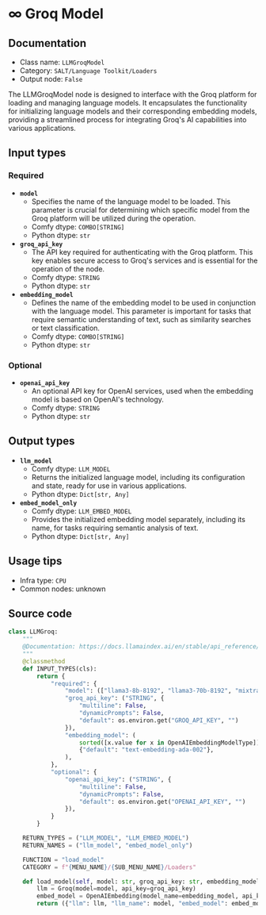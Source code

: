 # ∞ Groq Model
## Documentation
- Class name: `LLMGroqModel`
- Category: `SALT/Language Toolkit/Loaders`
- Output node: `False`

The LLMGroqModel node is designed to interface with the Groq platform for loading and managing language models. It encapsulates the functionality for initializing language models and their corresponding embedding models, providing a streamlined process for integrating Groq's AI capabilities into various applications.
## Input types
### Required
- **`model`**
    - Specifies the name of the language model to be loaded. This parameter is crucial for determining which specific model from the Groq platform will be utilized during the operation.
    - Comfy dtype: `COMBO[STRING]`
    - Python dtype: `str`
- **`groq_api_key`**
    - The API key required for authenticating with the Groq platform. This key enables secure access to Groq's services and is essential for the operation of the node.
    - Comfy dtype: `STRING`
    - Python dtype: `str`
- **`embedding_model`**
    - Defines the name of the embedding model to be used in conjunction with the language model. This parameter is important for tasks that require semantic understanding of text, such as similarity searches or text classification.
    - Comfy dtype: `COMBO[STRING]`
    - Python dtype: `str`
### Optional
- **`openai_api_key`**
    - An optional API key for OpenAI services, used when the embedding model is based on OpenAI's technology.
    - Comfy dtype: `STRING`
    - Python dtype: `str`
## Output types
- **`llm_model`**
    - Comfy dtype: `LLM_MODEL`
    - Returns the initialized language model, including its configuration and state, ready for use in various applications.
    - Python dtype: `Dict[str, Any]`
- **`embed_model_only`**
    - Comfy dtype: `LLM_EMBED_MODEL`
    - Provides the initialized embedding model separately, including its name, for tasks requiring semantic analysis of text.
    - Python dtype: `Dict[str, Any]`
## Usage tips
- Infra type: `CPU`
- Common nodes: unknown


## Source code
```python
class LLMGroq:
    """
    @Documentation: https://docs.llamaindex.ai/en/stable/api_reference/llms/groq/
    """
    @classmethod
    def INPUT_TYPES(cls):
        return {
            "required": {
                "model": (["llama3-8b-8192", "llama3-70b-8192", "mixtral-8x7b-32768", "gemma-7b-it"],),
                "groq_api_key": ("STRING", {
                    "multiline": False,
                    "dynamicPrompts": False,
                    "default": os.environ.get("GROQ_API_KEY", "")
                }),
                "embedding_model": (
                    sorted([x.value for x in OpenAIEmbeddingModelType]),
                    {"default": "text-embedding-ada-002"},
                ),
            },
            "optional": {
                "openai_api_key": ("STRING", {
                    "multiline": False,
                    "dynamicPrompts": False,
                    "default": os.environ.get("OPENAI_API_KEY", "")
                }),
            }
        }

    RETURN_TYPES = ("LLM_MODEL", "LLM_EMBED_MODEL")
    RETURN_NAMES = ("llm_model", "embed_model_only")

    FUNCTION = "load_model"
    CATEGORY = f"{MENU_NAME}/{SUB_MENU_NAME}/Loaders"

    def load_model(self, model: str, groq_api_key: str, embedding_model:str, openai_api_key:str = None) -> Dict[str, Any]:
        llm = Groq(model=model, api_key=groq_api_key)
        embed_model = OpenAIEmbedding(model_name=embedding_model, api_key=openai_api_key,)
        return ({"llm": llm, "llm_name": model, "embed_model": embed_model, "embed_name": embedding_model}, {"embed_model": embed_model, "embed_name": embedding_model})

```
